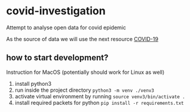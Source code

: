 # covid-investigation

Attempt to analyse open data for covid epidemic

As the source of data we will use the next resource [COVID-19](https://onemocneni-aktualne.mzcr.cz/api/v2/covid-19)


## how to start development?

Instruction for MacOS (potentially should work for Linux as well)

1. install python3
2. run inside the project directory `python3 -m venv ./venv3`
3. activate virtual environment by running `source venv3/bin/activate .`
4. install required packets for python `pip install -r requirements.txt`
